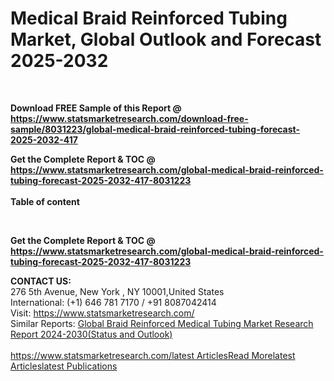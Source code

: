 <h1>Medical Braid Reinforced Tubing Market, Global Outlook and Forecast 2025-2032</h1><br/><p><strong>Download FREE Sample of this Report @ <a href="https://www.statsmarketresearch.com/download-free-sample/8031223/global-medical-braid-reinforced-tubing-forecast-2025-2032-417">https://www.statsmarketresearch.com/download-free-sample/8031223/global-medical-braid-reinforced-tubing-forecast-2025-2032-417</a></strong></p><div><b>Get the Complete Report & TOC @ <a href="https://www.statsmarketresearch.com/global-medical-braid-reinforced-tubing-forecast-2025-2032-417-8031223">https://www.statsmarketresearch.com/global-medical-braid-reinforced-tubing-forecast-2025-2032-417-8031223</a></b></div><br><b>Table of content</b><p><br><div><b>Get the Complete Report & TOC @ <a href="https://www.statsmarketresearch.com/global-medical-braid-reinforced-tubing-forecast-2025-2032-417-8031223">https://www.statsmarketresearch.com/global-medical-braid-reinforced-tubing-forecast-2025-2032-417-8031223</a></b></div></p> <b>CONTACT US:</b><br>276 5th Avenue, New York , NY 10001,United States<br>International: (+1) 646 781 7170 / +91 8087042414<br>Visit: <a href="https://www.statsmarketresearch.com/">https://www.statsmarketresearch.com/</a><br>Similar Reports: <a href="https://www.statsmarketresearch.com/global-medical-braid-reinforced-tubing-forecast-2025-2032-417-8031223">Global Braid Reinforced Medical Tubing Market Research Report 2024-2030(Status and Outlook)</a><br/><br/><a href="https://gyeongbokgung.com">https://www.statsmarketresearch.com/</a><a href="https://hallyeomaritime.com">latest Articles</a><a href="https://jingwansa.com">Read More</a><a href=https://nguoiviet.jp/">latest Articles</a><a href="https://www.intelmarketresearch.com/">latest Publications</a>